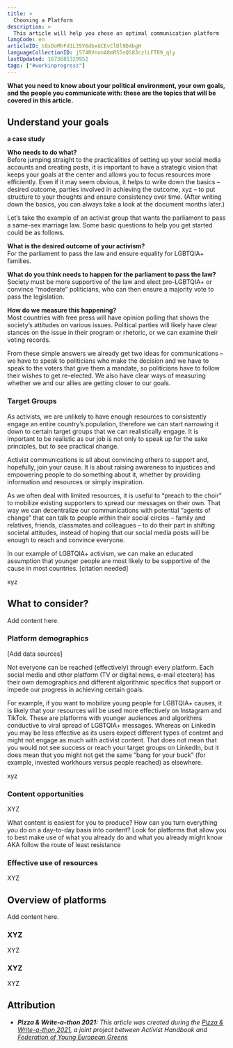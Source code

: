```yaml
---
title: >
  Choosing a Platform
description: >
  This article will help you chose an optimal communication platform
langCode: en
articleID: tQsOoMhFd1L35Y6dbxGCEvClDl9D4bgH
languageCollectionID: j574RVnonA8mR55sQS8JczlLFTR9_qly
lastUpdated: 1673685329952
tags: ["#workinprogress"]
---
```


**What you need to know about your political environment, your own goals, and the people you communicate with: these are the topics that will be covered in this article.**

## **Understand your goals**  
**a case study**

**Who needs to do what?**  
Before jumping straight to the practicalities of setting up your social media accounts and creating posts, it is important to have a strategic vision that keeps your goals at the center and allows you to focus resources more efficiently. Even if it may seem obvious, it helps to write down the basics – desired outcome, parties involved in achieving the outcome, xyz – to put structure to your thoughts and ensure consistency over time. (After writing down the basics, you can always take a look at the document months later.)

Let’s take the example of an activist group that wants the parliament to pass a same-sex marriage law. Some basic questions to help you get started could be as follows.

**What is the desired outcome of your activism?**  
For the parliament to pass the law and ensure equality for LGBTQIA+ families.

**What do you think needs to happen for the parliament to pass the law?**  
Society must be more supportive of the law and elect pro-LGBTQIA+ or convince “moderate” politicians, who can then ensure a majority vote to pass the legislation.

**How do we measure this happening?**  
Most countries with free press will have opinion polling that shows the society’s attitudes on various issues. Political parties will likely have clear stances on the issue in their program or rhetoric, or we can examine their voting records.

From these simple answers we already get two ideas for communications – we have to speak to politicians who make the decision and we have to speak to the voters that give them a mandate, so politicians have to follow their wishes to get re-elected. We also have clear ways of measuring whether we and our allies are getting closer to our goals.

### **Target Groups**

As activists, we are unlikely to have enough resources to consistently engage an entire country’s population, therefore we can start narrowing it down to certain target groups that we can realistically engage. It is important to be realistic as our job is not only to speak up for the sake principles, but to see practical change.

Activist communications is all about convincing others to support and, hopefully, join your cause. It is about raising awareness to injustices and empowering people to do something about it, whether by providing information and resources or simply inspiration.

As we often deal with limited resources, it is useful to “preach to the choir” to mobilize existing supporters to spread our messages on their own. That way we can decentralize our communications with potential “agents of change” that can talk to people within their social circles – family and relatives, friends, classmates and colleagues – to do their part in shifting societal attitudes, instead of hoping that our social media posts will be enough to reach and convince everyone.

In our example of LGBTQIA+ activism, we can make an educated assumption that younger people are most likely to be supportive of the cause in most countries. \[citation needed\]

xyz

## **What to consider?**

Add content here.

### **Platform demographics**

\[Add data sources\]

Not everyone can be reached (effectively) through every platform. Each social media and other platform (TV or digital news, e-mail etcetera) has their own demographics and different algorithmic specifics that support or impede our progress in achieving certain goals.

For example, if you want to mobilize young people for LGBTQIA+ causes, it is likely that your resources will be used more effectively on Instagram and TikTok. These are platforms with younger audiences and algorithms conductive to viral spread of LGBTQIA+ messages. Whereas on LinkedIn you may be less effective as its users expect different types of content and might not engage as much with activist content. That does not mean that you would not see success or reach your target groups on LinkedIn, but it does mean that you might not get the same “bang for your buck” (for example, invested workhours versus people reached) as elsewhere.

xyz

### **Content opportunities**

XYZ

What content is easiest for you to produce? How can you turn everything you do on a day-to-day basis into content? Look for platforms that allow you to best make use of what you already do and what you already might know AKA follow the route of least resistance

### **Effective use of resources**

XYZ

## **Overview of platforms**

Add content here.

### **XYZ**

XYZ

### **XYZ**

XYZ

## Attribution

-   _**Pizza & Write-a-thon 2021:** This article was created during the_ [_Pizza & Write-a-thon 2021_](/writeathon)_, a joint project between Activist Handbook and_ [_Federation of Young European Greens_](https://fyeg.org/)
